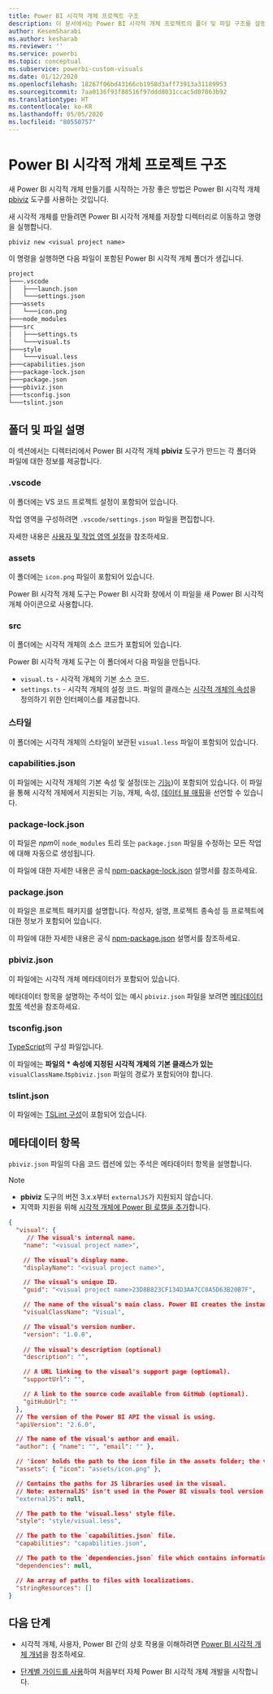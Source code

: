 ```yaml
---
title: Power BI 시각적 개체 프로젝트 구조
description: 이 문서에서는 Power BI 시각적 개체 프로젝트의 폴더 및 파일 구조를 설명합니다.
author: KesemSharabi
ms.author: kesharab
ms.reviewer: ''
ms.service: powerbi
ms.topic: conceptual
ms.subservice: powerbi-custom-visuals
ms.date: 01/12/2020
ms.openlocfilehash: 18267f06bd43166cb1958d3aff73913a31189953
ms.sourcegitcommit: 7aa0136f93f88516f97ddd8031ccac5d07863b92
ms.translationtype: HT
ms.contentlocale: ko-KR
ms.lasthandoff: 05/05/2020
ms.locfileid: "80550757"
---
```

# <a name="power-bi-visual-project-structure"></a>Power BI 시각적 개체 프로젝트 구조

새 Power BI 시각적 개체 만들기를 시작하는 가장 좋은 방법은 Power BI 시각적 개체 [pbiviz](https://www.npmjs.com/package/powerbi-visuals-tools) 도구를 사용하는 것입니다.

새 시각적 개체를 만들려면 Power BI 시각적 개체를 저장할 디렉터리로 이동하고 명령을 실행합니다.

`pbiviz new <visual project name>`

이 명령을 실행하면 다음 파일이 포함된 Power BI 시각적 개체 폴더가 생깁니다.

```markdown
project
├───.vscode
│   ├───launch.json
│   └───settings.json
├───assets
│   └───icon.png
├───node_modules
├───src
│   ├───settings.ts
│   └───visual.ts
├───style
│   └───visual.less
├───capabilities.json
├───package-lock.json
├───package.json
├───pbiviz.json
├───tsconfig.json
└───tslint.json
```

## <a name="folder-and-file-description"></a>폴더 및 파일 설명

이 섹션에서는 디렉터리에서 Power BI 시각적 개체 **pbiviz** 도구가 만드는 각 폴더와 파일에 대한 정보를 제공합니다.  

### <a name="vscode"></a>.vscode

이 폴더에는 VS 코드 프로젝트 설정이 포함되어 있습니다.

작업 영역을 구성하려면 `.vscode/settings.json` 파일을 편집합니다.

자세한 내용은 [사용자 및 작업 영역 설정](https://code.visualstudio.com/docs/getstarted/settings)을 참조하세요.

### <a name="assets"></a>assets

이 폴더에는 `icon.png` 파일이 포함되어 있습니다.

Power BI 시각적 개체 도구는 Power BI 시각화 창에서 이 파일을 새 Power BI 시각적 개체 아이콘으로 사용합니다.

### <a name="src"></a>src

이 폴더에는 시각적 개체의 소스 코드가 포함되어 있습니다.

Power BI 시각적 개체 도구는 이 폴더에서 다음 파일을 만듭니다.
* `visual.ts` - 시각적 개체의 기본 소스 코드.
* `settings.ts` - 시각적 개체의 설정 코드. 파일의 클래스는 [시각적 개체의 속성](./objects-properties.md#properties)을 정의하기 위한 인터페이스를 제공합니다.

### <a name="style"></a>스타일

이 폴더에는 시각적 개체의 스타일이 보관된 `visual.less` 파일이 포함되어 있습니다.

### <a name="capabilitiesjson"></a>capabilities.json

이 파일에는 시각적 개체의 기본 속성 및 설정(또는 [기능](./capabilities.md))이 포함되어 있습니다. 이 파일을 통해 시각적 개체에서 지원되는 기능, 개체, 속성, [데이터 뷰 매핑](./dataview-mappings.md)을 선언할 수 있습니다.

### <a name="package-lockjson"></a>package-lock.json

이 파일은 *npm*이 `node_modules` 트리 또는 `package.json` 파일을 수정하는 모든 작업에 대해 자동으로 생성됩니다.

이 파일에 대한 자세한 내용은 공식 [npm-package-lock.json](https://docs.npmjs.com/files/package-lock.json) 설명서를 참조하세요.

### <a name="packagejson"></a>package.json

이 파일은 프로젝트 패키지를 설명합니다. 작성자, 설명, 프로젝트 종속성 등 프로젝트에 대한 정보가 포함되어 있습니다.

이 파일에 대한 자세한 내용은 공식 [npm-package.json](https://docs.npmjs.com/files/package.json.html) 설명서를 참조하세요.

### <a name="pbivizjson"></a>pbiviz.json

이 파일에는 시각적 개체 메타데이터가 포함되어 있습니다.

메타데이터 항목을 설명하는 주석이 있는 예시 `pbiviz.json` 파일을 보려면 [메타데이터 항목](#metadata-entries) 섹션을 참조하세요.

### <a name="tsconfigjson"></a>tsconfig.json

[TypeScript](https://www.typescriptlang.org/docs/handbook/tsconfig-json.html)의 구성 파일입니다.

이 파일에는 **파일의 \* 속성에 지정된 시각적 개체의 기본 클래스가 있는**`visualClassName`.ts`pbiviz.json` 파일의 경로가 포함되어야 합니다.

### <a name="tslintjson"></a>tslint.json

이 파일에는 [TSLint 구성](https://palantir.github.io/tslint/usage/configuration/)이 포함되어 있습니다.

## <a name="metadata-entries"></a>메타데이터 항목

`pbiviz.json` 파일의 다음 코드 캡션에 있는 주석은 메타데이터 항목을 설명합니다.

> [!NOTE]
> * **pbiviz** 도구의 버전 3.x.x부터 `externalJS`가 지원되지 않습니다.
> * 지역화 지원을 위해 [시각적 개체에 Power BI 로캘을 추가](./localization.md)합니다.

```json
{
  "visual": {
     // The visual's internal name.
    "name": "<visual project name>",

    // The visual's display name.
    "displayName": "<visual project name>",

    // The visual's unique ID.
    "guid": "<visual project name>23D8B823CF134D3AA7CC0A5D63B20B7F",

    // The name of the visual's main class. Power BI creates the instance of this class to start using the visual in a Power BI report.
    "visualClassName": "Visual",

    // The visual's version number.
    "version": "1.0.0",
    
    // The visual's description (optional)
    "description": "",

    // A URL linking to the visual's support page (optional).
    "supportUrl": "",

    // A link to the source code available from GitHub (optional).
    "gitHubUrl": ""
  },
  // The version of the Power BI API the visual is using.
  "apiVersion": "2.6.0",

  // The name of the visual's author and email.
  "author": { "name": "", "email": "" },

  // 'icon' holds the path to the icon file in the assets folder; the visual's display icon.
  "assets": { "icon": "assets/icon.png" },

  // Contains the paths for JS libraries used in the visual.
  // Note: externalJS' isn't used in the Power BI visuals tool version 3.x.x or higher.
  "externalJS": null,

  // The path to the 'visual.less' style file.
  "style": "style/visual.less",

  // The path to the `capabilities.json` file.
  "capabilities": "capabilities.json",

  // The path to the `dependencies.json` file which contains information about R packages used in R based visuals.
  "dependencies": null,

  // An array of paths to files with localizations.
  "stringResources": []
}
```

## <a name="next-steps"></a>다음 단계

* 시각적 개체, 사용자, Power BI 간의 상호 작용을 이해하려면 [Power BI 시각적 개체 개념](./power-bi-visuals-concept.md)을 참조하세요.

* [단계별 가이드를 사용](./custom-visual-develop-tutorial.md)하여 처음부터 자체 Power BI 시각적 개체 개발을 시작합니다.
